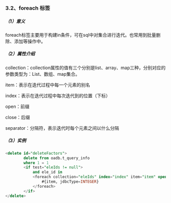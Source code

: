 ### 3.2、foreach 标签

##### （1）意义

foreach标签主要用于构建in条件，可在sql中对集合进行迭代。也常用到批量删除、添加等操作中。

##### （2）属性介绍

collection：collection属性的值有三个分别是list、array、map三种，分别对应的参数类型为：List、数组、map集合。

item：表示在迭代过程中每一个元素的别名

index：表示在迭代过程中每次迭代到的位置（下标）

open：前缀

close：后缀

separator：分隔符，表示迭代时每个元素之间以什么分隔

##### （3）实例

```sql
<delete id="deleteFactors">
        delete from oadb.t_query_info
        where 1 = 1
        <if test="eleIds != null">
            and ele_id in
            <foreach collection="eleIds" index="index" item="item" open="(" separator="," close=")">
                #{item, jdbcType=INTEGER}
            </foreach>
        </if>
</delete>
```

##### 



